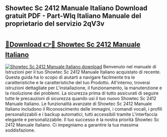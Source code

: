 ## Showtec Sc 2412 Manuale Italiano Download gratuit PDF - Part-Wlq Italiano Manuale del proprietario del servizio 2qV3v

# <h2><a href="http://dfbp1np.blite.top/?on=Showtec+Sc+2412+Manuale+Italiano">🔗Download 👉🔴 Showtec Sc 2412 Manuale Italiano</a></h2>

[![Showtec Sc 2412 Manuale Italiano download](https://i.imgur.com/lujVjoI.png)](http://dfbp1np.blite.top/?on=Showtec+Sc+2412+Manuale+Italiano)
Benvenuto nel manuale di Istruzioni per il tuo Showtec Sc 2412 Manuale Italiano acquistato di recente. Questa guida ha lo scopo di aiutarti a navigare facilmente tra le caratteristiche e le caratteristiche del tuo Prodotto. All'interno, troverai istruzioni dettagliate per L'installazione, il funzionamento, la manutenzione e la risoluzione dei problemi. La sicurezza prima di tutto assicurati di seguire tutte le precauzioni di sicurezza quando usi il tuo nuovo Showtec Sc 2412 Manuale Italiano. Le funzionalità avanzate di Showtec Sc 2412 Manuale Italiano includono il Riconoscimento delle immagini, i comandi vocali, i profili personalizzabili e i backup automatici, tutti accessibili tramite L'interfaccia elegante e personalizzabile. Il tuo successo è la nostra priorità Showtec Sc 2412 Manuale Italiano. Ci impegniamo a garantire la tua massima soddisfazione.
